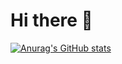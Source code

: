# Hi there 👋
[![Anurag's GitHub stats](https://github-readme-stats.vercel.app/api?username=khurananmanhar)](https://github.com/anuraghazra/github-readme-stats&bg_color=#0D1117)

<!--
**khurananmanhar/khurananmanhar** is a ✨ _special_ ✨ repository because its `README.md` (this file) appears on your GitHub profile.

Here are some ideas to get you started:

- 🔭 I’m currently working on ...
- 🌱 I’m currently learning ...
- 👯 I’m looking to collaborate on ...
- 🤔 I’m looking for help with ...
- 💬 Ask me about ...
- 📫 How to reach me: ...
- 😄 Pronouns: ...
- ⚡ Fun fact: ...
-->

